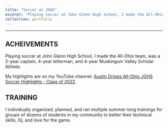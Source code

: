 ```yaml
---
title: "Soccer at JGHS"
excerpt: "Playing soccer at John Glenn High School, I made the All-Ohio team, was a 2-year captain, 4-year letterman, and 4-year Muskingum Valley Scholar Athlete."
collection: portfolio
---
```


---

## ACHEIVEMENTS

Playing soccer at John Glenn High School, I made the All-Ohio team, was a 2-year captain, 4-year letterman, and 4-year Muskingum Valley Scholar Athlete.

My highlights are on my YouTube channel: [Austin Driggs All-Ohio JGHS Soccer Highlights - Class of 2022](https://youtu.be/cfyz4in08KM).



## TRAINING

I individually organized, planned, and ran multiple summer-long trainings for groups of dozens of students in my community to better their technical skills, IQ, and love for the game.
